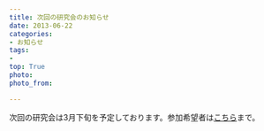 ```yaml
---
title: 次回の研究会のお知らせ
date: 2013-06-22
categories:
- お知らせ
tags: 
- 
top: True
photo: 
photo_from: 

---
```


次回の研究会は3月下旬を予定しております。参加希望者は[こちら](/contact/)まで。

<!--more-->


<!---
## 【研究発表】「イヴ・ボヌフォワとジョルジョ・モランディ」

- **発表者：久保田悠介**（東京大学大学院博士課程）


- **要旨**：

ボヌフォワは詩作品とともに多くの美術批評を残しているが、それらのテクストでとりわけ主題となるのは、ボヌフォワがしばしば引用する「詩は絵の如く」（Ut Pictura Poesis）という句に象徴されるような美術と詩が相互にもつ関係である。本発表では詩と美術を扱った評論集『赤い雲』（*Le Nuage Rouge*）に収録された「モランディの地平で」（À l'horizon de Morandi）を扱うことで、ボヌフォワにとって詩と美術が如何なる関係を持っていたかを明らかにすることを目指す。「モランディの地平で」は、イタリアの画家ジョルジョ・モランディを扱ったテクストだが、そこでのマラルメを中心とする詩人への言及と比較することでボヌフォワにとって詩と美術に通底する問題系を明らかにすることが出来るであろう。


## 【ワークショップ（読書会）】


- **対象詩**：

	- Pierre Jean Jouve, *Sueur du sang* より « Espagne », « Lamentations au cerf », « Incarnation » の三篇

＊ワークショップの詩篇は事前に読んできていただけると助かります。

奮ってご参加ください。

[参考資料（課題詩）](https://groups.google.com/d/msg/poesiecontemporaine/llYLiyhS0mU/21X_3UYfBAAJ)

--->
